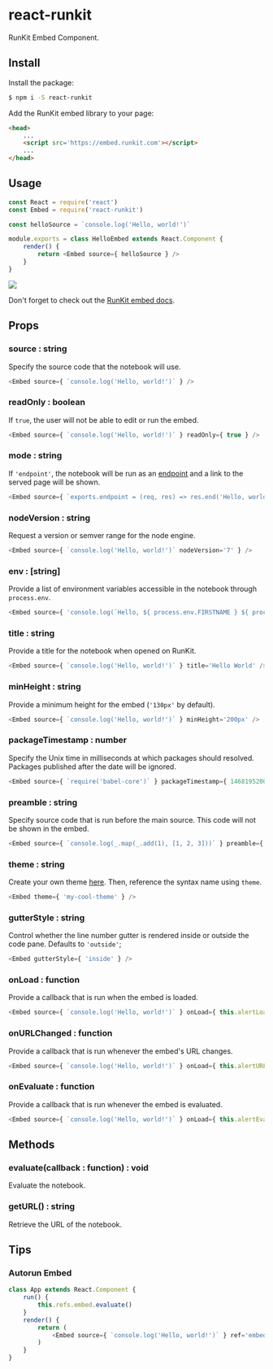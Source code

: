 # react-runkit

RunKit Embed Component.

## Install

Install the package:

```sh
$ npm i -S react-runkit
```

Add the RunKit embed library to your page:

```html
<head>
    ...
    <script src='https://embed.runkit.com'></script>
    ...
</head>
```

## Usage

```js
const React = require('react')
const Embed = require('react-runkit')

const helloSource = `console.log('Hello, world!')`

module.exports = class HelloEmbed extends React.Component {
    render() {
        return <Embed source={ helloSource } />
    }
}
```

![](http://i.imgur.com/7mH8e6o.png)

Don't forget to check out the [RunKit embed docs](https://runkit.com/docs/embed#options).

## Props

### source : string

Specify the source code that the notebook will use.

```js
<Embed source={ `console.log('Hello, world!')` } />
```

### readOnly : boolean

If `true`, the user will not be able to edit or run the embed.

```js
<Embed source={ `console.log('Hello, world!')` } readOnly={ true } />
```

### mode : string

If `'endpoint'`, the notebook will be run as an [endpoint](https://runkit.com/docs/endpoint) and a link to the served page will be shown.

```js
<Embed source={ `exports.endpoint = (req, res) => res.end('Hello, world!')` } mode='endpoint' />
```

### nodeVersion : string

Request a version or semver range for the node engine.

```js
<Embed source={ `console.log('Hello, world!')` nodeVersion='7' } />
```

### env : [string]

Provide a list of environment variables accessible in the notebook through `process.env`.

```js
<Embed source={ 'console.log(`Hello, ${ process.env.FIRSTNAME } ${ process.env.LASTNAME }!`' } env={ ['FIRSTNAME=Haskell', 'LASTNAME=Curry'] } />
```

### title : string

Provide a title for the notebook when opened on RunKit.

```js
<Embed source={ `console.log('Hello, world!')` } title='Hello World' />
```

### minHeight : string

Provide a minimum height for the embed (`'130px'` by default).

```js
<Embed source={ `console.log('Hello, world!')` } minHeight='200px' />
```

### packageTimestamp : number

Specify the Unix time in milliseconds at which packages should resolved. Packages published after the date will be ignored.

```js
<Embed source={ `require('babel-core')` } packageTimestamp={ 1468195200000 } />
```

### preamble : string

Specify source code that is run before the main source. This code will not be shown in the embed.

```js
<Embed source={ `console.log(_.map(_.add(1), [1, 2, 3]))` } preamble={ `const _ = require('lodash/fp')` } />
```

### theme : string

Create your own theme [here](https://runkit.com/docs/theme-maker). Then, reference the syntax name using `theme`.

```js
<Embed theme={ 'my-cool-theme' } />
```

### gutterStyle : string

Control whether the line number gutter is rendered inside or outside the code pane. Defaults to `'outside'`;

```js
<Embed gutterStyle={ 'inside' } />
```

### onLoad : function

Provide a callback that is run when the embed is loaded.

```js
<Embed source={ `console.log('Hello, world!')` } onLoad={ this.alertLoaded.bind(this) } />
```

### onURLChanged : function

Provide a callback that is run whenever the embed's URL changes.

```js
<Embed source={ `console.log('Hello, world!')` } onLoad={ this.alertURLChanged.bind(this) } />
```

### onEvaluate : function

Provide a callback that is run whenever the embed is evaluated.

```js
<Embed source={ `console.log('Hello, world!')` } onLoad={ this.alertEvaluated.bind(this) } />
```

## Methods

### evaluate(callback : function) : void

Evaluate the notebook.

### getURL() : string

Retrieve the URL of the notebook.

## Tips

### Autorun Embed

```js
class App extends React.Component {
    run() {
        this.refs.embed.evaluate()
    }
    render() {
        return (
            <Embed source={ `console.log('Hello, world!')` } ref='embed' onLoad={ this.run.bind(this) } />
        )
    }
}
```
